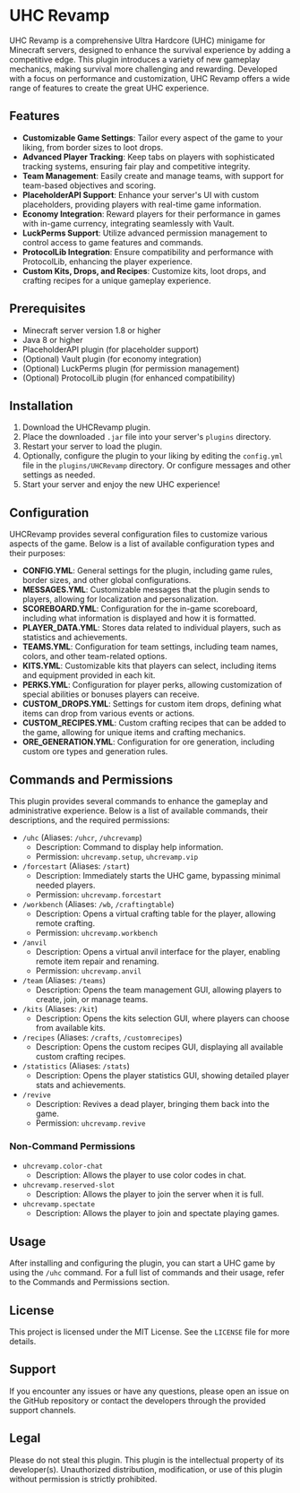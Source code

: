 # UHC Revamp

UHC Revamp is a comprehensive Ultra Hardcore (UHC) minigame for Minecraft servers, designed to enhance the survival
experience by adding a competitive edge. This plugin introduces a variety of new gameplay mechanics, making survival
more challenging and rewarding. Developed with a focus on performance and customization, UHC Revamp offers a wide range
of features to create the great UHC experience.

## Features

- **Customizable Game Settings**: Tailor every aspect of the game to your liking, from border sizes to loot drops.
- **Advanced Player Tracking**: Keep tabs on players with sophisticated tracking systems, ensuring fair play and
  competitive integrity.
- **Team Management**: Easily create and manage teams, with support for team-based objectives and scoring.
- **PlaceholderAPI Support**: Enhance your server's UI with custom placeholders, providing players with real-time game
  information.
- **Economy Integration**: Reward players for their performance in games with in-game currency, integrating seamlessly
  with Vault.
- **LuckPerms Support**: Utilize advanced permission management to control access to game features and commands.
- **ProtocolLib Integration**: Ensure compatibility and performance with ProtocolLib, enhancing the player experience.
- **Custom Kits, Drops, and Recipes**: Customize kits, loot drops, and crafting recipes for a unique gameplay
  experience.

## Prerequisites

- Minecraft server version 1.8 or higher
- Java 8 or higher
- PlaceholderAPI plugin (for placeholder support)
- (Optional) Vault plugin (for economy integration)
- (Optional) LuckPerms plugin (for permission management)
- (Optional) ProtocolLib plugin (for enhanced compatibility)

## Installation

1. Download the UHCRevamp plugin.
2. Place the downloaded `.jar` file into your server's `plugins` directory.
3. Restart your server to load the plugin.
4. Optionally, configure the plugin to your liking by editing the `config.yml` file in the `plugins/UHCRevamp`
   directory. Or configure messages and other settings as needed.
5. Start your server and enjoy the new UHC experience!

## Configuration

UHCRevamp provides several configuration files to customize various aspects of the game. Below is a list of available
configuration types and their purposes:

- **CONFIG.YML**: General settings for the plugin, including game rules, border sizes, and other global configurations.
- **MESSAGES.YML**: Customizable messages that the plugin sends to players, allowing for localization and
  personalization.
- **SCOREBOARD.YML**: Configuration for the in-game scoreboard, including what information is displayed and how it is
  formatted.
- **PLAYER\_DATA.YML**: Stores data related to individual players, such as statistics and achievements.
- **TEAMS.YML**: Configuration for team settings, including team names, colors, and other team-related options.
- **KITS.YML**: Customizable kits that players can select, including items and equipment provided in each kit.
- **PERKS.YML**: Configuration for player perks, allowing customization of special abilities or bonuses players can
  receive.
- **CUSTOM\_DROPS.YML**: Settings for custom item drops, defining what items can drop from various events or actions.
- **CUSTOM\_RECIPES.YML**: Custom crafting recipes that can be added to the game, allowing for unique items and crafting
  mechanics.
- **ORE\_GENERATION.YML**: Configuration for ore generation, including custom ore types and generation rules.

## Commands and Permissions

This plugin provides several commands to enhance the gameplay and administrative experience. Below is a list of
available commands, their descriptions, and the required permissions:

- `/uhc` (Aliases: `/uhcr`, `/uhcrevamp`)
    - Description: Command to display help information.
    - Permission: `uhcrevamp.setup`, `uhcrevamp.vip`
- `/forcestart` (Aliases: `/start`)
    - Description: Immediately starts the UHC game, bypassing minimal needed players.
    - Permission: `uhcrevamp.forcestart`
- `/workbench` (Aliases: `/wb`, `/craftingtable`)
    - Description: Opens a virtual crafting table for the player, allowing remote crafting.
    - Permission: `uhcrevamp.workbench`
- `/anvil`
    - Description: Opens a virtual anvil interface for the player, enabling remote item repair and renaming.
    - Permission: `uhcrevamp.anvil`
- `/team` (Aliases: `/teams`)
    - Description: Opens the team management GUI, allowing players to create, join, or manage teams.
- `/kits` (Aliases: `/kit`)
    - Description: Opens the kits selection GUI, where players can choose from available kits.
- `/recipes` (Aliases: `/crafts`, `/customrecipes`)
    - Description: Opens the custom recipes GUI, displaying all available custom crafting recipes.
- `/statistics` (Aliases: `/stats`)
    - Description: Opens the player statistics GUI, showing detailed player stats and achievements.
- `/revive`
    - Description: Revives a dead player, bringing them back into the game.
    - Permission: `uhcrevamp.revive`

### Non-Command Permissions

- `uhcrevamp.color-chat`
    - Description: Allows the player to use color codes in chat.
- `uhcrevamp.reserved-slot`
    - Description: Allows the player to join the server when it is full.
- `uhcrevamp.spectate`
    - Description: Allows the player to join and spectate playing games.

## Usage

After installing and configuring the plugin, you can start a UHC game by using the `/uhc` command. For a full list of
commands and their usage, refer to the Commands and Permissions section.

## License

This project is licensed under the MIT License. See the `LICENSE` file for more details.

## Support

If you encounter any issues or have any questions, please open an issue on the GitHub repository or contact the
developers through the provided support channels.

## Legal

Please do not steal this plugin. This plugin is the intellectual property of its developer(s). Unauthorized
distribution, modification, or use of this plugin without permission is strictly prohibited.

